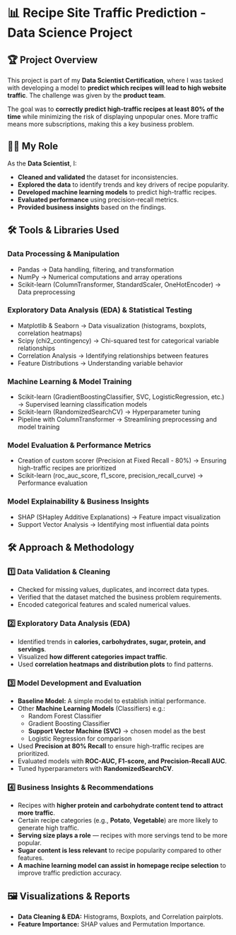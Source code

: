 # 📊 Recipe Site Traffic Prediction - Data Science Project

## 🏆 Project Overview
This project is part of my **Data Scientist Certification**, where I was tasked with developing a model to **predict which recipes will lead to high website traffic**. The challenge was given by the **product team**.

The goal was to **correctly predict high-traffic recipes at least 80% of the time** while minimizing the risk of displaying unpopular ones. More traffic means more subscriptions, making this a key business problem.

## 👨‍💻 My Role
As the **Data Scientist**, I:
- **Cleaned and validated** the dataset for inconsistencies.
- **Explored the data** to identify trends and key drivers of recipe popularity.
- **Developed machine learning models** to predict high-traffic recipes.
- **Evaluated performance** using precision-recall metrics.
- **Provided business insights** based on the findings.

## 🛠️ Tools & Libraries Used

### Data Processing & Manipulation
- Pandas → Data handling, filtering, and transformation
- NumPy → Numerical computations and array operations
- Scikit-learn (ColumnTransformer, StandardScaler, OneHotEncoder) → Data preprocessing

### Exploratory Data Analysis (EDA) & Statistical Testing
- Matplotlib & Seaborn → Data visualization (histograms, boxplots, correlation heatmaps)
- Scipy (chi2_contingency) → Chi-squared test for categorical variable relationships
- Correlation Analysis → Identifying relationships between features
- Feature Distributions → Understanding variable behavior

### Machine Learning & Model Training
- Scikit-learn (GradientBoostingClassifier, SVC, LogisticRegression, etc.) → Supervised learning classification models
- Scikit-learn (RandomizedSearchCV) → Hyperparameter tuning
- Pipeline with ColumnTransformer → Streamlining preprocessing and model training

### Model Evaluation & Performance Metrics
- Creation of custom scorer (Precision at Fixed Recall - 80%) → Ensuring high-traffic recipes are prioritized
- Scikit-learn (roc_auc_score, f1_score, precision_recall_curve) → Performance evaluation

###  Model Explainability & Business Insights
- SHAP (SHapley Additive Explanations) → Feature impact visualization
- Support Vector Analysis → Identifying most influential data points

## 🛠️ Approach & Methodology

### **1️⃣ Data Validation & Cleaning**
- Checked for missing values, duplicates, and incorrect data types.
- Verified that the dataset matched the business problem requirements.
- Encoded categorical features and scaled numerical values.

### **2️⃣ Exploratory Data Analysis (EDA)**
- Identified trends in **calories, carbohydrates, sugar, protein, and servings**.
- Visualized **how different categories impact traffic**.
- Used **correlation heatmaps and distribution plots** to find patterns.

### **3️⃣ Model Development and Evaluation**
- **Baseline Model:** A simple model to establish initial performance.
- Other **Machine Learning Models** (Classifiers) e.g.:
    - Random Forest Classifier
    - Gradient Boosting Classifier
    - **Support Vector Machine (SVC)** → chosen model as the best
    - Logistic Regression for comparison
- Used **Precision at 80% Recall** to ensure high-traffic recipes are prioritized.
- Evaluated models with **ROC-AUC, F1-score, and Precision-Recall AUC**.
- Tuned hyperparameters with **RandomizedSearchCV**.

### **4️⃣ Business Insights & Recommendations**
- Recipes with **higher protein and carbohydrate content tend to attract more traffic**.
- Certain recipe categories (e.g., **Potato**, **Vegetable**) are more likely to generate high traffic.
- **Serving size plays a role** — recipes with more servings tend to be more popular.
- **Sugar content is less relevant** to recipe popularity compared to other features.
- **A machine learning model can assist in homepage recipe selection** to improve traffic prediction accuracy.

## 🖼️ Visualizations & Reports
- **Data Cleaning & EDA:** Histograms, Boxplots, and Correlation pairplots.
- **Feature Importance:** SHAP values and Permutation Importance.
